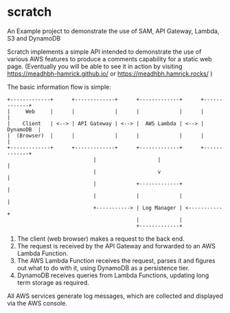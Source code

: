 # scratch
An Example project to demonstrate the use of SAM,
API Gateway, Lambda, S3 and DynamoDB

Scratch implements a simple API intended to demonstrate
the use of various AWS features to produce a comments
capability for a static web page. (Eventually you will
be able to see it in action by visiting
https://meadhbh-hamrick.github.io/ or
https://meadhbh.hamrick.rocks/ )

The basic information flow is simple:

   
    +-------------+      +-------------+      +-------------+      +-------------+
    |     Web     |      |             |      |             |      |             |
    |    Client   | <--> | API Gateway | <--> |  AWS Lambda | <--> |   DynamoDB  |
    |  (Browser)  |      |             |      |             |      |             |
    +-------------+      +-------------+      +-------------+      +-------------+
                                |                    |                    |
                                |                    v                    |
                                |             +-------------+             |
                                |             |             |             |
                                +-----------> | Log Manager | <-----------+
                                              |             |
                                              +-------------+
   

1. The client (web browser) makes a request to the back
   end.
1. The request is received by the API Gateway and
   forwarded to an AWS Lambda Function.
1. The AWS Lambda Function receives the request, parses
   it and figures out what to do with it, using DynamoDB
   as a persistence tier.
1. DynamoDB receives queries from Lambda Functions,
   updating long term storage as required.

All AWS services generate log messages, which are
collected and displayed via the AWS console.
